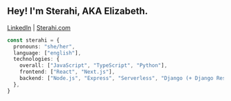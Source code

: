 ## Hey! I'm Sterahi, AKA Elizabeth.

[LinkedIn](https://linkedin.com/in/sterahi) | [Sterahi.com](https://sterahi.com)

```TypeScript
const sterahi = {
  pronouns: "she/her",
  language: ["english"],
  technologies: {
    overall: ["JavaScript", "TypeScript", "Python"],
    frontend: ["React", "Next.js"],
    backend: ["Node.js", "Express", "Serverless", "Django (+ Django Rest Framework)"],
  },
}
```
